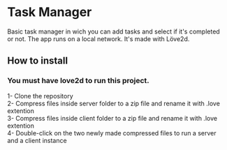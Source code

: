 # Task Manager #

Basic task manager in wich you can add tasks and select if it's completed or not. The app runs on a local network.
It's made with Löve2d.

## How to install
### You must have love2d to run this project.  
1- Clone the repository  
2- Compress files inside server folder to a zip file and rename it with .love extention  
3- Compress files inside client folder to a zip file and rename it with .love extention  
4- Double-click on the two newly made compressed files to run a server and a client instance  
